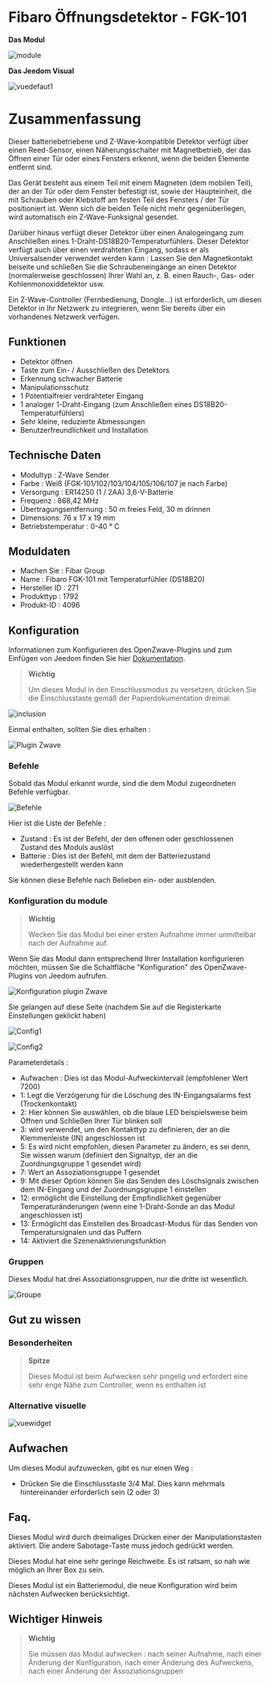 # Fibaro Öffnungsdetektor - FGK-101

**Das Modul**

![module](images/fibaro.fgk101-DS18B20/module.jpg)

**Das Jeedom Visual**

![vuedefaut1](images/fibaro.fgk101-DS18B20/vuedefaut1.jpg)

# Zusammenfassung

Dieser batteriebetriebene und Z-Wave-kompatible Detektor verfügt über einen Reed-Sensor, einen Näherungsschalter mit Magnetbetrieb, der das Öffnen einer Tür oder eines Fensters erkennt, wenn die beiden Elemente entfernt sind.

Das Gerät besteht aus einem Teil mit einem Magneten (dem mobilen Teil), der an der Tür oder dem Fenster befestigt ist, sowie der Haupteinheit, die mit Schrauben oder Klebstoff am festen Teil des Fensters / der Tür positioniert ist. Wenn sich die beiden Teile nicht mehr gegenüberliegen, wird automatisch ein Z-Wave-Funksignal gesendet.

Darüber hinaus verfügt dieser Detektor über einen Analogeingang zum Anschließen eines 1-Draht-DS18B20-Temperaturfühlers. Dieser Detektor verfügt auch über einen verdrahteten Eingang, sodass er als Universalsender verwendet werden kann : Lassen Sie den Magnetkontakt beiseite und schließen Sie die Schraubeneingänge an einen Detektor (normalerweise geschlossen) Ihrer Wahl an, z. B. einen Rauch-, Gas- oder Kohlenmonoxiddetektor usw.

Ein Z-Wave-Controller (Fernbedienung, Dongle…) ist erforderlich, um diesen Detektor in Ihr Netzwerk zu integrieren, wenn Sie bereits über ein vorhandenes Netzwerk verfügen.

## Funktionen

-   Detektor öffnen
-   Taste zum Ein- / Ausschließen des Detektors
-   Erkennung schwacher Batterie
-   Manipulationsschutz
-   1 Potentialfreier verdrahteter Eingang
-   1 analoger 1-Draht-Eingang (zum Anschließen eines DS18B20-Temperaturfühlers)
-   Sehr kleine, reduzierte Abmessungen
-   Benutzerfreundlichkeit und Installation

## Technische Daten

-   Modultyp : Z-Wave Sender
-   Farbe : Weiß (FGK-101/102/103/104/105/106/107 je nach Farbe)
-   Versorgung : ER14250 (1 / 2AA) 3,6-V-Batterie
-   Frequenz : 868,42 MHz
-   Übertragungsentfernung : 50 m freies Feld, 30 m drinnen
-   Dimensions: 76 x 17 x 19 mm
-   Betriebstemperatur : 0-40 ° C

## Moduldaten

-   Machen Sie : Fibar Group
-   Name : Fibaro FGK-101 mit Temperaturfühler (DS18B20)
-   Hersteller ID : 271
-   Produkttyp : 1792
-   Produkt-ID : 4096

## Konfiguration

Informationen zum Konfigurieren des OpenZwave-Plugins und zum Einfügen von Jeedom finden Sie hier [Dokumentation](https://doc.jeedom.com/de_DE/plugins/automation%20protocol/openzwave/).

> **Wichtig**
>
> Um dieses Modul in den Einschlussmodus zu versetzen, drücken Sie die Einschlusstaste gemäß der Papierdokumentation dreimal.

![inclusion](images/fibaro.fgk101-DS18B20/inclusion.jpg)

Einmal enthalten, sollten Sie dies erhalten :

![Plugin Zwave](images/fibaro.fgk101-DS18B20/information.jpg)

### Befehle

Sobald das Modul erkannt wurde, sind die dem Modul zugeordneten Befehle verfügbar.

![Befehle](images/fibaro.fgk101-DS18B20/commandes.jpg)

Hier ist die Liste der Befehle :

-   Zustand : Es ist der Befehl, der den offenen oder geschlossenen Zustand des Moduls auslöst
-   Batterie : Dies ist der Befehl, mit dem der Batteriezustand wiederhergestellt werden kann

Sie können diese Befehle nach Belieben ein- oder ausblenden.

### Konfiguration du module

> **Wichtig**
>
> Wecken Sie das Modul bei einer ersten Aufnahme immer unmittelbar nach der Aufnahme auf.

Wenn Sie das Modul dann entsprechend Ihrer Installation konfigurieren möchten, müssen Sie die Schaltfläche "Konfiguration" des OpenZwave-Plugins von Jeedom aufrufen.

![Konfiguration plugin Zwave](images/plugin/bouton_configuration.jpg)

Sie gelangen auf diese Seite (nachdem Sie auf die Registerkarte Einstellungen geklickt haben)

![Config1](images/fibaro.fgk101-DS18B20/config1.jpg)

![Config2](images/fibaro.fgk101-DS18B20/config2.jpg)

Parameterdetails :

-   Aufwachen : Dies ist das Modul-Aufweckintervall (empfohlener Wert 7200)
-   1: Legt die Verzögerung für die Löschung des IN-Eingangsalarms fest (Trockenkontakt)
-   2: Hier können Sie auswählen, ob die blaue LED beispielsweise beim Öffnen und Schließen Ihrer Tür blinken soll
-   3: wird verwendet, um den Kontakttyp zu definieren, der an die Klemmenleiste (IN) angeschlossen ist
-   5: Es wird nicht empfohlen, diesen Parameter zu ändern, es sei denn, Sie wissen warum (definiert den Signaltyp, der an die Zuordnungsgruppe 1 gesendet wird)
-   7: Wert an Assoziationsgruppe 1 gesendet
-   9: Mit dieser Option können Sie das Senden des Löschsignals zwischen dem IN-Eingang und der Zuordnungsgruppe 1 einstellen
-   12: ermöglicht die Einstellung der Empfindlichkeit gegenüber Temperaturänderungen (wenn eine 1-Draht-Sonde an das Modul angeschlossen ist)
-   13: Ermöglicht das Einstellen des Broadcast-Modus für das Senden von Temperatursignalen und das Puffern
-   14: Aktiviert die Szenenaktivierungsfunktion

### Gruppen

Dieses Modul hat drei Assoziationsgruppen, nur die dritte ist wesentlich.

![Groupe](images/fibaro.fgk101-DS18B20/groupe.jpg)

## Gut zu wissen

### Besonderheiten

> **Spitze**
>
> Dieses Modul ist beim Aufwecken sehr pingelig und erfordert eine sehr enge Nähe zum Controller, wenn es enthalten ist

### Alternative visuelle

![vuewidget](images/fibaro.fgk101-DS18B20/vuewidget.jpg)

## Aufwachen

Um dieses Modul aufzuwecken, gibt es nur einen Weg :

-   Drücken Sie die Einschlusstaste 3/4 Mal. Dies kann mehrmals hintereinander erforderlich sein (2 oder 3)

## Faq.

Dieses Modul wird durch dreimaliges Drücken einer der Manipulationstasten aktiviert. Die andere Sabotage-Taste muss jedoch gedrückt werden.

Dieses Modul hat eine sehr geringe Reichweite. Es ist ratsam, so nah wie möglich an Ihrer Box zu sein.

Dieses Modul ist ein Batteriemodul, die neue Konfiguration wird beim nächsten Aufwecken berücksichtigt.

## Wichtiger Hinweis

> **Wichtig**
>
> Sie müssen das Modul aufwecken : nach seiner Aufnahme, nach einer Änderung der Konfiguration, nach einer Änderung des Aufweckens, nach einer Änderung der Assoziationsgruppen
